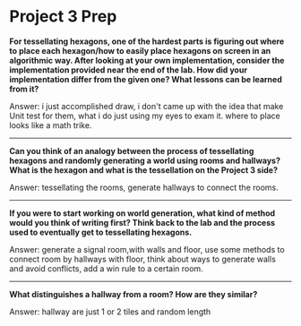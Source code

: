 # Project 3 Prep

**For tessellating hexagons, one of the hardest parts is figuring out where to place each hexagon/how to easily place hexagons on screen in an algorithmic way.
After looking at your own implementation, consider the implementation provided near the end of the lab.
How did your implementation differ from the given one? What lessons can be learned from it?**

Answer: i just accomplished draw, i don't came up with the idea that make Unit test for them, what i do just using my eyes to exam it. where to place looks like a math trike.

-----

**Can you think of an analogy between the process of tessellating hexagons and randomly generating a world using rooms and hallways?
What is the hexagon and what is the tessellation on the Project 3 side?**

Answer: tessellating the rooms, generate hallways to connect the rooms.

-----
**If you were to start working on world generation, what kind of method would you think of writing first? 
Think back to the lab and the process used to eventually get to tessellating hexagons.**

Answer: generate a signal room,with walls and floor, use some methods to connect room by hallways with floor, think about ways to generate walls and avoid conflicts, add a win rule to a certain room.

-----
**What distinguishes a hallway from a room? How are they similar?**

Answer: hallway are just 1 or 2 tiles and random length
